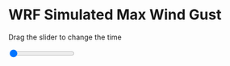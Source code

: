 <h1>WRF Simulated Max Wind Gust</h1>
<p>Drag the slider to change the time</p>

<div class="slidecontainer">
<input oninput='setImage(this)' class="slider" type="range" min="0" max="27" value="0" step="1" />
<img id='img'/>
</div>

<script>
var img = document.getElementById('img');
var img_array = ['/assets/images/wrf/w_wrfout_d01_2020-04-26_12:00:00.png',
'/assets/images/wrf/w_wrfout_d01_2020-04-26_13:00:00.png',
'/assets/images/wrf/w_wrfout_d01_2020-04-26_14:00:00.png',
'/assets/images/wrf/w_wrfout_d01_2020-04-26_15:00:00.png',
'/assets/images/wrf/w_wrfout_d01_2020-04-26_16:00:00.png',
'/assets/images/wrf/w_wrfout_d01_2020-04-26_17:00:00.png',
'/assets/images/wrf/w_wrfout_d01_2020-04-26_18:00:00.png',
'/assets/images/wrf/w_wrfout_d01_2020-04-26_19:00:00.png',
'/assets/images/wrf/w_wrfout_d01_2020-04-26_20:00:00.png',
'/assets/images/wrf/w_wrfout_d01_2020-04-26_21:00:00.png',
'/assets/images/wrf/w_wrfout_d01_2020-04-26_22:00:00.png',
'/assets/images/wrf/w_wrfout_d01_2020-04-26_23:00:00.png',
'/assets/images/wrf/w_wrfout_d01_2020-04-27_00:00:00.png',
'/assets/images/wrf/w_wrfout_d01_2020-04-27_01:00:00.png',
'/assets/images/wrf/w_wrfout_d01_2020-04-27_02:00:00.png',
'/assets/images/wrf/w_wrfout_d01_2020-04-27_03:00:00.png',
'/assets/images/wrf/w_wrfout_d01_2020-04-27_04:00:00.png',
'/assets/images/wrf/w_wrfout_d01_2020-04-27_05:00:00.png',
'/assets/images/wrf/w_wrfout_d01_2020-04-27_06:00:00.png',
'/assets/images/wrf/w_wrfout_d01_2020-04-27_07:00:00.png',
'/assets/images/wrf/w_wrfout_d01_2020-04-27_08:00:00.png',
'/assets/images/wrf/w_wrfout_d01_2020-04-27_09:00:00.png',
'/assets/images/wrf/w_wrfout_d01_2020-04-27_10:00:00.png',
'/assets/images/wrf/w_wrfout_d01_2020-04-27_11:00:00.png',
'/assets/images/wrf/w_wrfout_d01_2020-04-27_12:00:00.png',
'/assets/images/wrf/w_wrfout_d01_2020-04-27_13:00:00.png',
'/assets/images/wrf/w_wrfout_d01_2020-04-27_14:00:00.png',];
function setImage(obj)
{
        var value = obj.value;
        img.src = img_array[value];

}
</script>
